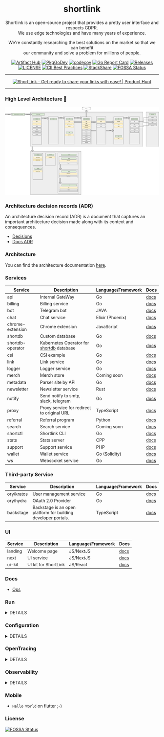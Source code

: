 <div align="center">

# shortlink 

Shortlink is an open-source project that provides a pretty user interface and respects GDPR.   
We use edge technologies and have many years of experience.  

We're constantly researching the best solutions on the market so that we can benefit  
our community and solve a problem for millions of people.

[![Artifact Hub](https://img.shields.io/endpoint?url=https://artifacthub.io/badge/repository/shortlink)](https://artifacthub.io/packages/search?repo=shortlink)
[![PkgGoDev](https://pkg.go.dev/badge/mod/github.com/shortlink-org/shortlink)](https://pkg.go.dev/mod/github.com/shortlink-org/shortlink)
[![codecov](https://codecov.io/gh/shortlink-org/shortlink/branch/main/graph/badge.svg?token=Wxz5bI4QzF)](https://codecov.io/gh/shortlink-org/shortlink)
[![Go Report Card](https://goreportcard.com/badge/github.com/shortlink-org/shortlink)](https://goreportcard.com/report/github.com/shortlink-org/shortlink)
[![Releases](https://img.shields.io/github/release-pre/shortlink-org/shortlink.svg)](https://github.com/shortlink-org/shortlink/releases)
[![LICENSE](https://img.shields.io/github/license/shortlink-org/shortlink.svg)](https://github.com/shortlink-org/shortlink/blob/main/LICENSE)
[![CII Best Practices](https://bestpractices.coreinfrastructure.org/projects/3510/badge)](https://bestpractices.coreinfrastructure.org/projects/3510)
[![StackShare](http://img.shields.io/badge/tech-stack-0690fa.svg?style=flat)](https://stackshare.io/shortlink-org/shortlink)
[![FOSSA Status](https://app.fossa.com/api/projects/custom%2B396%2Fgithub.com%2Fshortlink-org%2Fshortlink.svg?type=shield)](https://app.fossa.com/projects/custom%2B396%2Fgithub.com%2Fshortlink-org%2Fshortlink?ref=badge_shield)

<hr />

<a href="https://www.producthunt.com/posts/shortlink-2?utm_source=badge-featured&utm_medium=badge&utm_souce=badge-shortlink&#0045;2" target="_blank"><img src="https://api.producthunt.com/widgets/embed-image/v1/featured.svg?post_id=374140&theme=light" alt="ShortLink - Get&#0032;ready&#0032;to&#0032;share&#0032;your&#0032;links&#0032;with&#0032;ease&#0033; | Product Hunt" style="width: 250px; height: 54px;" width="250" height="54" /></a>

</div>

<hr />

### High Level Architecture 🚀

![shortlink-architecture](./docs/shortlink-architecture.png)

### Architecture decision records (ADR)

An architecture decision record (ADR) is a document that captures an important architecture decision 
made along with its context and consequences.

+ [Decisions](./docs/ADR/decisions)
+ [Docs ADR](https://github.com/joelparkerhenderson/architecture-decision-record)

### Architecture

You can find the architecture documentation [here](./docs/ADR/decisions/0011-application-architecture-documentation.md).

### Services

| Service           | Description                                                           | Language/Framework | Docs                                                  |
|-------------------|-----------------------------------------------------------------------|--------------------|-------------------------------------------------------|
| api               | Internal GateWay                                                      | Go                 | [docs](./internal/services/api/README.md)             |
| billing           | Billing service                                                       | Go                 | [docs](./internal/services/billing/README.md)         |
| bot               | Telegram bot                                                          | JAVA               | [docs](./internal/services/bot/README.md)             |
| chat              | Chat service                                                          | Elixir (Phoenix)   | [docs](./internal/services/chat/README.md)            |
| chrome-extension  | Chrome extension                                                      | JavaScript         | [docs](internal/extension/chrome-extension/README.md) |
| shortdb           | Custom database                                                       | Go                 | [docs](./pkg/shortdb/README.md)                       |
| shortdb-operator  | Kubernetes Operator for [shortdb]((./pkg/shortdb/README.md)) database | Go                 | [docs](./pkg/shortdb-operator/README.md)              |
| csi               | CSI example                                                           | Go                 | [docs](./internal/services/csi/README.md)             |
| link              | Link service                                                          | Go                 | [docs](./internal/services/api/README.md)             |
| logger            | Logger service                                                        | Go                 | [docs](./internal/services/logger/README.md)          |
| merch             | Merch store                                                           | Coming soon        | [docs](./internal/services/merch/README.md)           |
| metadata          | Parser site by API                                                    | Go                 | [docs](./internal/services/metadata/README.md)        |
| newsletter        | Newsletter service                                                    | Rust               | [docs](./internal/services/newsletter/README.md)      |
| notify            | Send notify to smtp, slack, telegram                                  | Go                 | [docs](./internal/services/notify/README.md)          |
| proxy             | Proxy service for redirect to original URL                            | TypeScript         | [docs](./internal/services/proxy/README.md)           |
| referral          | Referral program                                                      | Python             | [docs](./internal/services/referral/README.md)        |
| search            | Search service                                                        | Coming soon        | [docs](./internal/services/search/README.md)          |
| shortctl          | Shortlink CLI                                                         | Go                 | [docs](./internal/services/cli/README.md)             |
| stats             | Stats server                                                          | CPP                | [docs](./internal/services/stats/README.md)           |
| support           | Support service                                                       | PHP                | [docs](./internal/services/support/README.md)         |
| wallet            | Wallet service                                                        | Go (Solidity)      | [docs](./internal/services/wallet/README.md)          |
| ws                | Webscoket service                                                     | Go                 | [docs](./internal/services/ws/README.md)              |

### Third-party Service

| Service     | Description                                                     | Language/Framework | Docs                                    |
|-------------|-----------------------------------------------------------------|--------------------|-----------------------------------------|
| ory/kratos  | User management service                                         | Go                 | [docs](https://www.ory.sh/kratos/docs/) |
| ory/hydra   | OAuth 2.0 Provider                                              | Go                 | [docs](https://www.ory.sh/keto/docs/)   |
| backstage   | Backstage is an open platform for building developer portals.   | TypeScript         | [docs](https://backstage.io/docs/)      |

### UI

| Service   | Description                          | Language/Framework        | Docs                                           |
|-----------|--------------------------------------|---------------------------|------------------------------------------------|
| landing   | Welcome page                         | JS/NextJS                 | [docs](./ui/landing/README.md)                 |
| next      | UI service                           | JS/NextJS                 | [docs](./ui/next/README.md)                    |
| ui-kit    | UI kit for ShortLink                 | JS/React                  | [docs](./ui/ui-kit/README.md)                  |

### Docs

- [Ops](./ops/README.md)

### Run

<details><summary>DETAILS</summary>
<p>

##### Require

###### Install GIT sub-repository

```
git submodule update --init --recursive
```

##### docker compose

###### For run
```
make run
```

###### For down
```
make down
```


##### Kubernetes (1.21+)

###### For run
```
make minikube-up
make helm-shortlink-up
```

###### For down
```
make minikube-down
```

##### Skaffold [(link)](https://skaffold.dev/)

###### For run
```
make skaffold-init
make skaffold-up
```

###### For down
```
make skaffold-down
```

###### Debug mode
```
make skaffold-debug
```

</p>
</details>

### Configuration

<details><summary>DETAILS</summary>
<p>

##### [12 factors: ENV](https://12factor.net/config)

[View ENV Variables](./docs/env.md)

</p>
</details>

### OpenTracing

<details><summary>DETAILS</summary>
<p>

![http_add_link](./docs/opentracing_add_link.png)

</p>
</details>

### Observability

<details><summary>DETAILS</summary>
<p>

+ **[Prometheus](https://prometheus.io/)** - Monitoring system
    + prometheus-operator
        + notify: slack, email, telegram

---

+ **Grafana stack (LGTM)**
    * [Grafana](https://github.com/grafana/grafana), the open and composable observability and data visualization
      platform.
    * [Loki](https://github.com/grafana/loki), like Prometheus, but for logs.
        + [docs](docs/tutorial/logger.md)

    + [Tempo](https://grafana.com/docs/tempo/latest/), a high volume, high throughput distributed tracing system.

    * [Grafana](https://github.com/grafana/grafana), the open and composable observability and data visualization
      platform.

    + [OnCall](https://grafana.com/oss/oncall/) - On-call scheduling
    + [Phlare](https://grafana.com/oss/phlare/) - Profiling and flame graphs

</p>
</details>
  
### Mobile

+ `Hello World` on flutter ;-)

### License

[![FOSSA Status](https://app.fossa.com/api/projects/custom%2B396%2Fgithub.com%2Fshortlink-org%2Fshortlink.svg?type=large)](https://app.fossa.com/projects/custom%2B396%2Fgithub.com%2Fshortlink-org%2Fshortlink?ref=badge_large)

[mergify]: https://mergify.io

[mergify-status]: https://img.shields.io/endpoint.svg?url=https://dashboard.mergify.io/badges/shortlink-org/shortlink&style=flat
